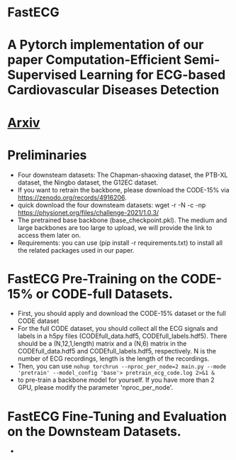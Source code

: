 # FastECG
# A Pytorch implementation of our paper Computation-Efficient Semi-Supervised Learning for ECG-based Cardiovascular Diseases Detection
# [Arxiv](https://arxiv.org/pdf/2406.14377)
# Preliminaries
* Four downsteam datasets: The Chapman-shaoxing dataset, the PTB-XL dataset, the Ningbo dataset, the G12EC dataset.
* If you want to retrain the backbone, please download the CODE-15% via https://zenodo.org/records/4916206.
* quick download the four downsteam datasets: wget -r -N -c -np https://physionet.org/files/challenge-2021/1.0.3/
* The pretrained base backbone (base_checkpoint.pkl). The medium and large backbones are too large to upload, we will provide the link to access them later on.
* Requirements: you can use (pip install -r requirements.txt) to install all the related packages used in our paper.
# FastECG Pre-Training on the CODE-15% or CODE-full Datasets.
* First, you should apply and download the CODE-15% dataset or the full CODE dataset
* For the full CODE dataset, you should collect all the ECG signals and labels in a h5py files (CODEfull_data.hdf5, CODEfull_labels.hdf5). There should be a (N,12,1,length) matrix and a (N,6) matrix in the CODEfull_data.hdf5 and CODEfull_labels.hdf5, respectively. N is the number of ECG recordings, length is the length of the recordings.
* Then, you can use
```nohup torchrun --nproc_per_node=2 main.py --mode 'pretrain' --model_config 'base'> pretrain_ecg_code.log 2>&1 & ```
* to pre-train a backbone model for yourself. If you have more than 2 GPU, please modify the parameter 'nproc_per_node'.
# FastECG Fine-Tuning and Evaluation on the Downsteam Datasets.
* 
